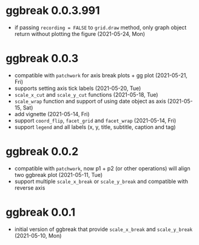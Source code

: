# ggbreak 0.0.3.991

+ if passing `recording = FALSE` to `grid.draw` method, only graph object return without plotting the figure (2021-05-24, Mon)
 
# ggbreak 0.0.3

+ compatible with `patchwork` for axis break plots + gg plot (2021-05-21, Fri)
+ supports setting axis tick labels (2021-05-20, Tue)
+ `scale_x_cut` and `scale_y_cut` functions (2021-05-18, Tue)
+ `scale_wrap` function and support of using date object as axis (2021-05-15, Sat)
+ add vignette (2021-05-14, Fri)
+ support `coord_flip`, `facet_grid` and `facet_wrap` (2021-05-14, Fri)
+ support `legend` and all labels (x, y, title, subtitle, caption and tag)

# ggbreak 0.0.2

+ compatible with `patchwork`, now p1 + p2 (or other operations) will align two ggbreak plot (2021-05-11, Tue)  
+ support multiple `scale_x_break` or `scale_y_break` and compatible with reverse axis 

# ggbreak 0.0.1

+ initial version of ggbreak that provide `scale_x_break` and `scale_y_break` (2021-05-10, Mon)

